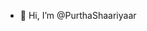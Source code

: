 - 👋 Hi, I’m @PurthaShaariyaar

<!---
PurthaShaariyaar/PurthaShaariyaar is a ✨ special ✨ repository because its `README.md` (this file) appears on your GitHub profile.
You can click the Preview link to take a look at your changes.
--->
